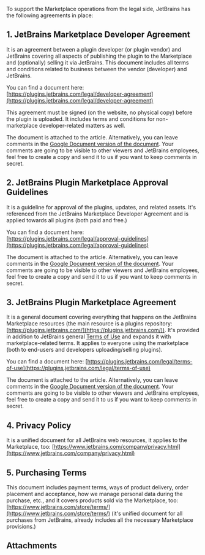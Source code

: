 [//]: # (title: Legal Agreements)

To support the Marketplace operations from the legal side, JetBrains has the following agreements in place:

## 1. JetBrains Marketplace Developer Agreement

It is an agreement between a plugin developer (or plugin vendor) and JetBrains covering all aspects of publishing the plugin to the Marketplace and (optionally) selling it via JetBrains. This document includes all terms and conditions related to business between the vendor (developer) and JetBrains.

You can find a document here: [https://plugins.jetbrains.com/legal/developer-agreement](https://plugins.jetbrains.com/legal/developer-agreement)

This agreement must be signed (on the website, no physical copy) before the plugin is uploaded. It includes terms and conditions for non-marketplace developer-related matters as well.

The document is attached to the article. Alternatively, you can leave comments in the [Google Document version of the document](https://docs.google.com/document/d/10JbQSVWc1SJC6AWNxFz2FCOxDBASmDzG9xki6-QCoto/edit). Your comments are going to be visible to other viewers and JetBrains employees, feel free to create a copy and send it to us if you want to keep comments in secret.

## 2. JetBrains Plugin Marketplace Approval Guidelines

It is a guideline for approval of the plugins, updates, and related assets. It's referenced from the JetBrains Marketplace Developer Agreement and is applied towards all plugins (both paid and free.)

You can find a document here: [https://plugins.jetbrains.com/legal/approval-guidelines](https://plugins.jetbrains.com/legal/approval-guidelines) 

The document is attached to the article. Alternatively, you can leave comments in the [Google Document version of the document](https://docs.google.com/document/d/11ls1qpMbUTLVjwLq5RHu6RVHrQ9vvLwSOeE-g88eJJs/edit). Your comments are going to be visible to other viewers and JetBrains employees, feel free to create a copy and send it to us if you want to keep comments in secret.

##  3. JetBrains Plugin Marketplace Agreement

It is a general document covering everything that happens on the JetBrains Marketplace resources (the main resource is a plugins repository: [https://plugins.jetbrains.com/](https://plugins.jetbrains.com/)). It's provided in addition to JetBrains general [Terms of Use](https://www.jetbrains.com/company/useterms.html) and expands it with marketplace-related terms. It applies to everyone using the marketplace (both to end-users and developers uploading/selling plugins).

You can find a document here: [https://plugins.jetbrains.com/legal/terms-of-use](https://plugins.jetbrains.com/legal/terms-of-use)

The document is attached to the article. Alternatively, you can leave comments in the [Google Document version of the document](https://docs.google.com/document/d/1Kqr916IliuTFzO-aLLcRfVfkTn8w0VRvhvjuzNg23vI/edit). Your comments are going to be visible to other viewers and JetBrains employees, feel free to create a copy and send it to us if you want to keep comments in secret.

## 4. Privacy Policy

It is a unified document for all JetBrains web resources, it applies to the Marketplace, too: [https://www.jetbrains.com/company/privacy.html](https://www.jetbrains.com/company/privacy.html)

## 5. Purchasing Terms

This document includes payment terms, ways of product delivery, order placement and acceptance, how we manage personal data during the purchase, etc., and it covers products sold via the Marketplace, too: [https://www.jetbrains.com/store/terms/](https://www.jetbrains.com/store/terms/) (it's unified document for all purchases from JetBrains, already includes all the necessary Marketplace provisions.)

## Attachments

<res resource-id="jetbrains-plugin-marketplace-agreement-docx"/>
<res resource-id="jetbrains-plugin-marketplace-agreement-pdf"/>
<res resource-id="jetbrains-plugin-marketplace-approval-guidelines-docx"/>
<res resource-id="jetbrains-plugin-marketplace-approval-guidelines-pdf"/>
<res resource-id="jetbrains-plugin-marketplace-developer-agreement-docx"/>
<res resource-id="jetbrains-plugin-marketplace-developer-agreement-pdf"/>